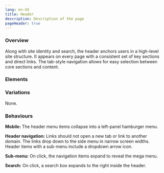 ```yaml
---
lang: en-US
title: Header
description: Description of the page
pageHeader: true
---
```


### Overview
Along with site identity and search, the header anchors users in a high-level site structure. It appears on every page with a consistent set of key sections and direct links. The tab-style navigation allows for easy selection between core sections and content.

### Elements
<PreviewImage :image="$withBase('/images/global-header-sample.png')" :contents="[{ x: 1, y: 7.5, title: 'Logo', text: 'Logo of the header' }, { x: 16, y: 7.5, title: 'Label', text: 'Label of the logo' },{ x: 20, y: 7.5, title: 'Dropdown', text: ' Dropdown example'}, { x: 93, y: 7.5, title: 'Divider', text: ' Divider of the header'}, { x: 98, y: 7.5, title: 'Search', text: ' Search of the header'}, { title: 'Entity bar (optional)', text: ' Header entity bar'}]">
<template #code>
<CodeGroup>
  <CodeGroupItem title="HTML">

```html
<nav id="header" class="navbar sticky-top navbar-expand-lg bg-light">
    <div class="header-wrap">
        <button class="navbar-toggler" type="button" data-bs-toggle="collapse" data-bs-target="#navbarSupportedContent" aria-controls="navbarSupportedContent" aria-expanded="false" aria-label="Toggle navigation">
            <span class="navbar-toggler-icon" v-html="hamburger"></span>
        </button>
        <a class="navbar-brand" href="/">
            <img :src="$withBase('images/DISR-logo.png')" alt="">
        </a>
        <div class="collapse navbar-collapse" id="navbarSupportedContent">
            <div class="mobile-close d-lg-none" data-bs-toggle="collapse" data-bs-target="#navbarSupportedContent" aria-controls="navbarSupportedContent"><span class="icon" v-html="close"></span></div>
            <ul class="navbar-nav">
                <li class="nav-item dropdown">
                    <a class="nav-link dropdown-toggle" href="#" id="whoWeAre" role="button" data-bs-toggle="dropdown" aria-expanded="false">Who we are</a>
                    <div class="dropdown-menu" aria-labelledby="whoWeAre">
                        <div class="row main-row">
                            <div class="col-md-6 col-lg-3">
                                <ul>
                                    <li><a href="#">Anti-Dumping Commission</a></li>
                                    <li><a href="#">Anti-Dumping Review Panel</a></li>
                                    <li><a href="#">AusIndustry</a></li>
                                </ul>
                            </div>
                            <div class="col-md-6 col-lg-3">
                                <div class="content-group">
                                    <div class="mega-menu-label"><a href="#">Ministers<span class="icon" v-html="linkArrowRight"></span></a></div>
                                    <ul>
                                        <li><a href="#">Ministers</a></li>
                                    </ul>
                                </div>
                                <div class="content-group">
                                    <div class="mega-menu-label"><a href="#">People<span class="icon" v-html="linkArrowRight"></span></a></div>
                                    <ul>
                                        <li><a href="#">Executive team</a></li>
                                        <li><a href="#">Organisation chart</a></li>
                                        <li><a href="#">International engagements</a></li>
                                    </ul>
                                </div>
                            </div>
                            <div class="col-md-6 col-lg-3">
                                <div class="content-group">
                                    <div class="mega-menu-label"><a href="#">Corporate Governance<span class="icon" v-html="linkArrowRight"></span></a></div>
                                    <ul>
                                        <li><a href="#">Annual report</a></li>
                                    </ul>
                                </div>
                            </div>
                            <div class="col-md-6 col-lg-3">
                                <div class="content-group">
                                    <div class="mega-menu-label"><a href="#">Engage with us<span class="icon" v-html="linkArrowRight"></span></a></div>
                                    <ul>
                                        <li><a href="#">Contact us</a></li>
                                    </ul>
                                </div>
                            </div>
                        </div>
                    </div>
                </li>
                <li class="nav-item dropdown">
                    <a class="nav-link dropdown-toggle" href="#" id="policyTopics" role="button" data-bs-toggle="dropdown" aria-expanded="false">
                        Policy topics
                    </a>
                    <ul class="dropdown-menu" aria-labelledby="policyTopics">
                        <li><a class="dropdown-item" href="#">Action</a></li>
                        <li>
                            <hr class="dropdown-divider">
                        </li>
                        <li><a class="dropdown-item" href="#">Something else here</a></li>
                    </ul>
                </li>
                <li class="nav-item">
                    <a class="nav-link" href="#">Initiatives and services</a>
                </li>
                <li class="nav-item">
                    <a class="nav-link" href="#">Regulations and standards</a>
                </li>
                <li class="nav-item">
                    <a class="nav-link" href="#">Publications</a>
                </li>
                <li class="nav-item">
                    <a class="nav-link" href="#">News</a>
                </li>
                <li class="nav-item dropdown">
                    <a class="nav-link dropdown-toggle" href="#" id="engageWithUs" role="button" data-bs-toggle="dropdown" aria-expanded="false">
                        Engage with us
                    </a>
                    <ul class="dropdown-menu" aria-labelledby="engageWithUs">
                        <li><a class="dropdown-item" href="#">Action</a></li>
                    </ul>
                </li>
            </ul>
        </div>
        <div class="search-wrap">
            <a href="#"><span class="icon" v-html="search"></span></a>
        </div>
    </div>
</nav>
```
</CodeGroupItem>
</CodeGroup>
</template>
</PreviewImage>

### Variations
None.

### Behaviours
**Mobile:** The header menu items collapse into a left-panel hamburger menu.

**Header navigation:** Links should not open a new tab or link to another domain. The links drop down to the side menu in narrow screen widths. Header items with a sub-menu include a dropdown arrow icon.

**Sub-menu:** On click, the navigation items expand to reveal the mega menu.  

**Search:** On click, a search box expands to the right inside the header.


